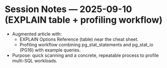 # Session Notes — 2025-09-10 (EXPLAIN table + profiling workflow)

- Augmented article with:
  - EXPLAIN Options Reference (table) near the cheat sheet.
  - Profiling workflow combining pg_stat_statements and pg_stat_io (PG16) with example queries.
- Purpose: quick scanning and a concrete, repeatable process to profile multi-SQL workloads.

